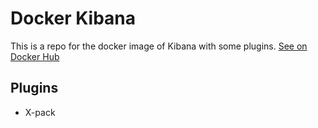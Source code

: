 # Docker Kibana

This is a repo for the docker image of Kibana with some plugins.
[See on Docker Hub](https://hub.docker.com/r/yuzu/kibana)


## Plugins

* X-pack